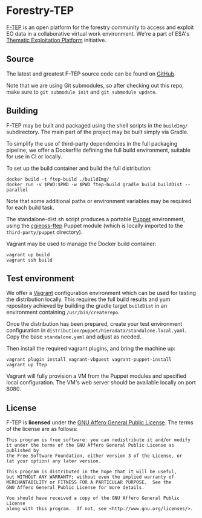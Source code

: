 # Forestry-TEP

[F-TEP][F-TEP] is an open platform for the forestry community to access and
exploit EO data in a collaborative virtual work environment. We're a part of
ESA's [Thematic Exploitation Platform][TEP] initiative.

## Source

The latest and greatest F-TEP source code can be found on [GitHub][GitHub].

Note that we are using Git submodules, so after checking out this repo, make
sure to `git submodule init` and `git submodule update`.

## Building

F-TEP may be built and packaged using the shell scripts in the `buildImg/`
subdirectory. The main part of the project may be built simply via Gradle.

To simplify the use of third-party dependencies in the full packaging pipeline,
we offer a Dockerfile defining the full build environment, suitable for use in
CI or locally.

To set up the build container and build the full distribution:

    docker build -t ftep-build ./buildImg/
    docker run -v $PWD:$PWD -w $PWD ftep-build gradle build buildDist --parallel

Note that some additional paths or environment variables may be required for
each build task.

The standalone-dist.sh script produces a portable [Puppet][Puppet] environment,
using the [cgieoss-ftep][cgieoss-ftep] Puppet module (which is locally imported
to the `third-party/puppet` directory).

Vagrant may be used to manage the Docker build container:

    vagrant up build
    vagrant ssh build

## Test environment

We offer a [Vagrant][Vagrant] configuration environment which can
be used for testing the distribution locally. This requires the full build
results and yum repository achieved by building the gradle target `buildDist`
in an environment containing `/usr/bin/createrepo`.

Once the distribution has been prepared, create your test environment
configuration in `distribution/puppet/hieradata/standalone.local.yaml`. Copy
the base `standalone.yaml` and adjust as needed.

Then install the required vagrant plugins, and bring the machine up:

    vagrant plugin install vagrant-vbguest vagrant-puppet-install
    vagrant up ftep

Vagrant will fully provision a VM from the Puppet modules and specified local
configuration. The VM's web server should be available locally on port 8080.

## License

F-TEP is **licensed** under the [GNU Affero General Public License][AGPL]. The
terms of the license are as follows:

    This program is free software: you can redistribute it and/or modify
    it under the terms of the GNU Affero General Public License as published by
    the Free Software Foundation, either version 3 of the License, or
    (at your option) any later version.

    This program is distributed in the hope that it will be useful,
    but WITHOUT ANY WARRANTY; without even the implied warranty of
    MERCHANTABILITY or FITNESS FOR A PARTICULAR PURPOSE.  See the
    GNU Affero General Public License for more details.

    You should have received a copy of the GNU Affero General Public License
    along with this program.  If not, see <http://www.gnu.org/licenses/>.

[F-TEP]: https://f-tep.com/
[TEP]: http://tep.eo.esa.int/
[Github]: https://github.com/cgi-eoss/f-tep
[Puppet]: https://puppet.com/
[cgieoss-ftep]: https://github.com/cgi-eoss/puppet-ftep
[Vagrant]: https://vagrantup.com/
[AGPL]: https://www.gnu.org/licenses/agpl.html
